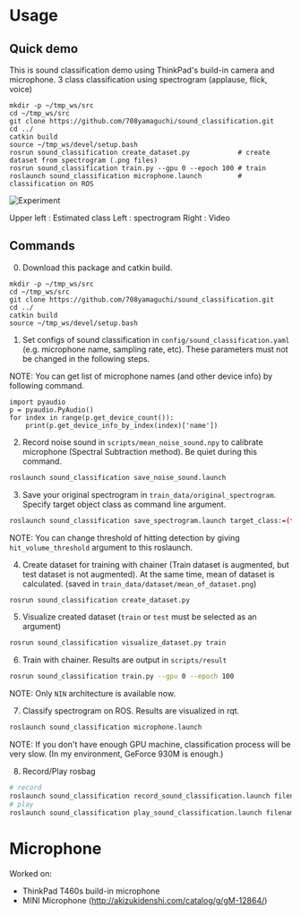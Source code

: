 Usage
=====

## Quick demo
This is sound classification demo using ThinkPad's build-in camera and microphone. 3 class classification using spectrogram (applause, flick, voice)
```
mkdir -p ~/tmp_ws/src
cd ~/tmp_ws/src
git clone https://github.com/708yamaguchi/sound_classification.git
cd ../
catkin build
source ~/tmp_ws/devel/setup.bash
rosrun sound_classification create_dataset.py            # create dataset from spectrogram (.png files)
rosrun sound_classification train.py --gpu 0 --epoch 100 # train
roslaunch sound_classification microphone.launch         # classification on ROS
```

![Experiment](https://github.com/708yamaguchi/sound_classification/blob/media/sound_classification_compressed.gif)


Upper left : Estimated class
Left       : spectrogram
Right      : Video


## Commands
0. Download this package and catkin build.
```
mkdir -p ~/tmp_ws/src
cd ~/tmp_ws/src
git clone https://github.com/708yamaguchi/sound_classification.git
cd ../
catkin build
source ~/tmp_ws/devel/setup.bash
```

1. Set configs of sound classification in `config/sound_classification.yaml` (e.g. microphone name, sampling rate, etc). These parameters must not be changed in the following steps.

  NOTE: You can get list of microphone names (and other device info) by following command.
  ```
  import pyaudio
  p = pyaudio.PyAudio()
  for index in range(p.get_device_count()):
      print(p.get_device_info_by_index(index)['name'])
  ```


2. Record noise sound in `scripts/mean_noise_sound.npy` to calibrate microphone (Spectral Subtraction method). Be quiet during this command.
```bash
roslaunch sound_classification save_noise_sound.launch
```

3. Save your original spectrogram in `train_data/original_spectrogram`. Specify target object class as command line argument.
```bash
roslaunch sound_classification save_spectrogram.launch target_class:=(taget object class)
```
NOTE: You can change threshold of hitting detection by giving `hit_volume_threshold` argument to this roslaunch.

4. Create dataset for training with chainer (Train dataset is augmented, but test dataset is not augmented). At the same time, mean of dataset is calculated. (saved in `train_data/dataset/mean_of_dataset.png`)
```bash
rosrun sound_classification create_dataset.py
```

5. Visualize created dataset (`train` or `test` must be selected as an argument)
```bash
rosrun sound_classification visualize_dataset.py train
```

6. Train with chainer. Results are output in `scripts/result`
```bash
rosrun sound_classification train.py --gpu 0 --epoch 100
```
NOTE: Only `NIN` architecture is available now.

7. Classify spectrogram on ROS. Results are visualized in rqt.
```bash
roslaunch sound_classification microphone.launch
```
NOTE: If you don't have enough GPU machine, classification process will be very slow. (In my environment, GeForce 930M is enough.)

8. Record/Play rosbag
```bash
# record
roslaunch sound_classification record_sound_classification.launch filename:=$HOME/.ros/hoge.bag
# play
roslaunch sound_classification play_sound_classification.launch filename:=$HOME/.ros/hoge.bag
```


Microphone
==========
Worked on:
 - ThinkPad T460s build-in microphone
 - MINI Microphone (http://akizukidenshi.com/catalog/g/gM-12864/)
